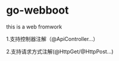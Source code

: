# go-webboot
this is a web fromwork

1.支持控制器注解（@ApiController...）

2.支持请求方式注解(@HttpGet/@HttpPost...)
